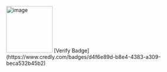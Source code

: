 <img width="125" height="125" alt="image" src="https://github.com/user-attachments/assets/7217ef3a-575c-4708-a6d7-6ddc47bc01db" /> 
[Verify Badge](https://www.credly.com/badges/d4f6e89d-b8e4-4383-a309-beca532b45b2)
